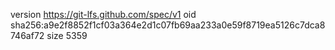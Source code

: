 version https://git-lfs.github.com/spec/v1
oid sha256:a9e2f8852f1cf03a364e2d1c07fb69aa233a0e59f8719ea5126c7dca8746af72
size 5359

